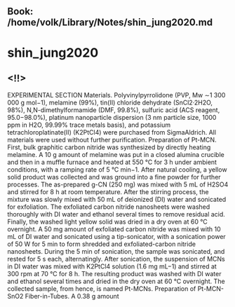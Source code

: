 Book: /home/volk/Library/Notes/shin_jung2020.md
---

# shin_jung2020


## <!!>

EXPERIMENTAL SECTION Materials. Polyvinylpyrrolidone (PVP, Mw ∼1 300 000 g mol−1), melamine (99%), tin(II) chloride dehydrate (SnCl2·2H2O, 98%), N,N-dimethylformamide (DMF, 99.8%), sulfuric acid (ACS reagent, 95.0−98.0%), platinum nanoparticle dispersion (3 nm particle size, 1000 ppm in H2O, 99.99% trace metals basis), and potassium tetrachloroplatinate(II) (K2PtCl4) were purchased from SigmaAldrich. All materials were used without further purification. Preparation of Pt-MCN. First, bulk graphitic carbon nitride was synthesized by directly heating melamine. A 10 g amount of melamine was put in a closed alumina crucible and then in a muffle furnace and heated at 550 °C for 3 h under ambient conditions, with a ramping rate of 5 °C min−1. After natural cooling, a yellow solid product was collected and was ground into a fine powder for further processes. The as-prepared g-CN (250 mg) was mixed with 5 mL of H2SO4 and stirred for 8 h at room temperature. After the stirring process, the mixture was slowly mixed with 50 mL of deionized (DI) water and sonicated for exfoliation. The exfoliated carbon nitride nanosheets were washed thoroughly with DI water and ethanol several times to remove residual acid. Finally, the washed light yellow solid was dried in a dry oven at 60 °C overnight. A 50 mg amount of exfoliated carbon nitride was mixed with 10 mL of DI water and sonicated using a tip-sonicator, with a sonication power of 50 W for 5 min to form shredded and exfoliated-carbon nitride nanosheets. During the 5 min of sonication, the sample was sonicated, and rested for 5 s each, alternatingly. After sonication, the suspension of MCNs in DI water was mixed with K2PtCl4 solution (1.6 mg mL−1) and stirred at 300 rpm at 70 °C for 8 h. The resulting product was washed with DI water and ethanol several times and dried in the dry oven at 60 °C overnight. The collected sample, from hence, is named Pt-MCNs. Preparation of Pt-MCN-SnO2 Fiber-in-Tubes. A 0.38 g amount